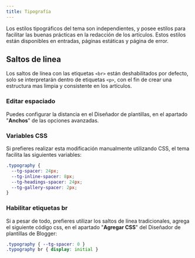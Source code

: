 ```yaml
---
title: Tipografía
---
```


Los estilos tipográficos del tema son independientes, y posee estilos para facilitar las buenas prácticas en la redacción de los artículos. Estos estilos están disponibles en entradas, páginas estáticas y página de error.

## Saltos de linea

Los saltos de línea con las etiquetas `<br>` están deshabilitados por defecto, solo se interpretarán dentro de etiquetas `<p>`, con el fin de crear una estructura mas limpia y consistente en los artículos.

### Editar espaciado

Puedes configurar la distancia en el Diseñador de plantillas, en el apartado "**Anchos**" de las opciones avanzadas.


### Variables CSS

Si prefieres realizar esta modificación manualmente utilizando CSS, el tema facilita las siguientes variables:

```css
.typography {
  --tg-spacer: 24px;
  --tg-inline-spacer: 8px;
  --tg-headings-spacer: 24px;
  --tg-gallery-spacer: 2px;
}
```


### Habilitar etiquetas br

Si a pesar de todo, prefieres utilizar los saltos de línea tradicionales, agrega el siguiente código css, en el apartado "**Agregar CSS**" del Diseñador de plantillas de Blogger:

```css
.typography { --tg-spacer: 0 }
.typography br { display: initial }
```
